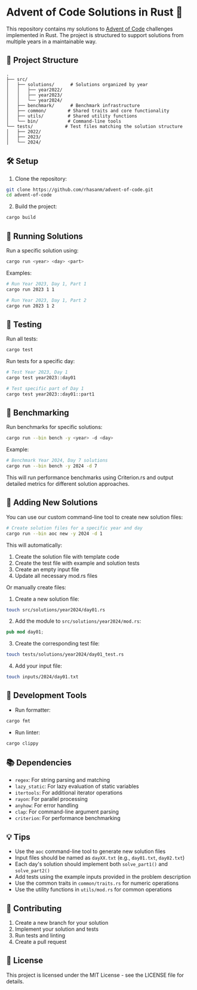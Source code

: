# Advent of Code Solutions in Rust 🦀

This repository contains my solutions to [Advent of Code](https://adventofcode.com/) challenges implemented in Rust. The project is structured to support solutions from multiple years in a maintainable way.

## 🚀 Project Structure

```
.
├── src/
│   ├── solutions/      # Solutions organized by year
│   │   ├── year2022/
│   │   ├── year2023/
│   │   └── year2024/
│   ├── benchmark/      # Benchmark infrastructure
│   ├── common/        # Shared traits and core functionality
│   ├── utils/         # Shared utility functions
│   └── bin/           # Command-line tools
└── tests/            # Test files matching the solution structure
│   ├── 2022/
│   ├── 2023/
│   └── 2024/
```

## 🛠️ Setup

1. Clone the repository:
```bash
git clone https://github.com/rhasanm/advent-of-code.git
cd advent-of-code
```

2. Build the project:
```bash
cargo build
```

## 🎯 Running Solutions

Run a specific solution using:
```bash
cargo run <year> <day> <part>
```

Examples:
```bash
# Run Year 2023, Day 1, Part 1
cargo run 2023 1 1

# Run Year 2023, Day 1, Part 2
cargo run 2023 1 2
```

## 🧪 Testing

Run all tests:
```bash
cargo test
```

Run tests for a specific day:
```bash
# Test Year 2023, Day 1
cargo test year2023::day01

# Test specific part of Day 1
cargo test year2023::day01::part1
```

## 🚀 Benchmarking

Run benchmarks for specific solutions:
```bash
cargo run --bin bench -y <year> -d <day>
```

Example:
```bash
# Benchmark Year 2024, Day 7 solutions
cargo run --bin bench -y 2024 -d 7
```

This will run performance benchmarks using Criterion.rs and output detailed metrics for different solution approaches.

## 📝 Adding New Solutions

You can use our custom command-line tool to create new solution files:

```bash
# Create solution files for a specific year and day
cargo run --bin aoc new -y 2024 -d 1
```

This will automatically:
1. Create the solution file with template code
2. Create the test file with example and solution tests
3. Create an empty input file
4. Update all necessary mod.rs files

Or manually create files:

1. Create a new solution file:
```bash
touch src/solutions/year2024/day01.rs
```

2. Add the module to `src/solutions/year2024/mod.rs`:
```rust
pub mod day01;
```

3. Create the corresponding test file:
```bash
touch tests/solutions/year2024/day01_test.rs
```

4. Add your input file:
```bash
touch inputs/2024/day01.txt
```

## 🔧 Development Tools

- Run formatter:
```bash
cargo fmt
```

- Run linter:
```bash
cargo clippy
```

## 📚 Dependencies

- `regex`: For string parsing and matching
- `lazy_static`: For lazy evaluation of static variables
- `itertools`: For additional iterator operations
- `rayon`: For parallel processing
- `anyhow`: For error handling
- `clap`: For command-line argument parsing
- `criterion`: For performance benchmarking

## 💡 Tips

- Use the `aoc` command-line tool to generate new solution files
- Input files should be named as `dayXX.txt` (e.g., `day01.txt`, `day02.txt`)
- Each day's solution should implement both `solve_part1()` and `solve_part2()`
- Add tests using the example inputs provided in the problem description
- Use the common traits in `common/traits.rs` for numeric operations
- Use the utility functions in `utils/mod.rs` for common operations

## 🤝 Contributing

1. Create a new branch for your solution
2. Implement your solution and tests
3. Run tests and linting
4. Create a pull request

## 📜 License

This project is licensed under the MIT License - see the LICENSE file for details.
